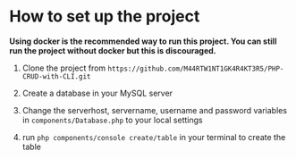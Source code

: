 # How to set up the project

**Using docker is the recommended way to run this project. You can still run the project without docker but this is discouraged.**

 1. Clone the project from `https://github.com/M44RTW1NT1GK4R4KT3R5/PHP-CRUD-with-CLI.git`

 2. Create a database in your MySQL server

 3. Change the serverhost, servername, username and password variables in `components/Database.php` to your local settings

 4. run `php components/console create/table` in your terminal to create the table
 